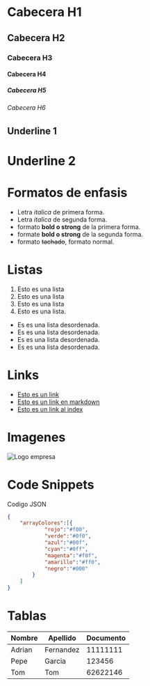 # Cabecera H1
## Cabecera H2
### Cabecera H3
#### Cabecera H4
##### Cabecera H5
###### Cabecera H6

Underline 1
-------------

Underline 2
===========
# Formatos de enfasis
- Letra *italica* de primera forma.
- Letra _italica_ de segunda forma.
- formato **bold o strong** de la primera forma.
- formate __bold o strong__ de la segunda forma.
- formato ~~tachado~~, formato normal.

# Listas
1. Esto es una lista
2. Esto es una lista
3. Esto es una lista
4. Esto es una lista.

- Es es una lista desordenada.
- Es es una lista desordenada.
- Es es una lista desordenada.
- Es es una lista desordenada.

# Links
- <a href="http://google.com"> Esto es un link</a>
- [Esto es un link en markdown](http://google.com)
- [Esto es un link al index ](Prueba.html)

# Imagenes
![Logo empresa](https://cdn-icons-png.flaticon.com/512/733/733609.png)

# Code Snippets
Codigo JSON
```JSON
{
    "arrayColores":[{
            "rojo":"#f00",
            "verde":"#0f0",
            "azul":"#00f",
            "cyan":"#0ff",
            "magenta":"#f0f",
            "amarillo":"#ff0",
            "negro":"#000"
        }
    ]
}
```

# Tablas
| Nombre | Apellido | Documento |
| ------ | -------- | --------- |
| Adrian | Fernandez| 11111111  |
| Pepe   | Garcia   | 123456    |
| Tom    |      Tom |  62622146 |
